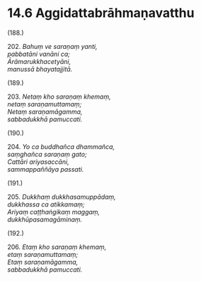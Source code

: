 # 14.6 Aggidattabrāhmaṇavatthu

(188.)

202\. _Bahuṃ ve saraṇaṃ yanti,_  
_pabbatāni vanāni ca;_  
_Ārāmarukkhacetyāni,_  
_manussā bhayatajjitā._  

(189.)

203\. _Netaṃ kho saraṇaṃ khemaṃ,_  
_netaṃ saraṇamuttamaṃ;_  
_Netaṃ saraṇamāgamma,_  
_sabbadukkhā pamuccati._  

(190.)

204\. _Yo ca buddhañca dhammañca,_  
_saṃghañca saraṇaṃ gato;_  
_Cattāri ariyasaccāni,_  
_sammappaññāya passati._  

(191.)

205\. _Dukkhaṃ dukkhasamuppādaṃ,_  
_dukkhassa ca atikkamaṃ;_  
_Ariyaṃ caṭṭhaṅgikaṃ maggaṃ,_  
_dukkhūpasamagāminaṃ._  

(192.)

206\. _Etaṃ kho saraṇaṃ khemaṃ,_  
_etaṃ saraṇamuttamaṃ;_  
_Etaṃ saraṇamāgamma,_  
_sabbadukkhā pamuccati._
